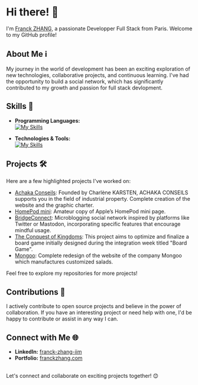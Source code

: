 # Hi there! 👋 

I'm [Franck ZHANG](https://franckzhang.com/), a passionate Developper Full Stack from Paris. Welcome to my GitHub profile!

## About Me ℹ️

My journey in the world of development has been an exciting exploration of new technologies, collaborative projects, and continuous learning. I've had the opportunity to build a social network, which has significantly contributed to my growth and passion for full stack devlopment.

## Skills 🚀

- **Programming Languages:** <br>
[![My Skills](https://skillicons.dev/icons?i=html,css,sass,python,js,php,sql)](https://skillicons.dev)

- **Technologies & Tools:** <br>
[![My Skills](https://skillicons.dev/icons?i=vscode,git,wordpress,ps,figma,xd,symfony,stackoverflow,mysql,bootstrap)](https://skillicons.dev)

## Projects 🛠️

Here are a few highlighted projects I've worked on:
- <a href="https://10.achakaconseils.com/?lang=en" target="_blank">Achaka Conseils</a>: Founded by Charlène KARSTEN, ACHAKA CONSEILS supports you in the field of industrial property. Complete creation of the website and the graphic charter.
- <a href="https://maissack.github.io/homepod_mini/" target="_blank">HomePod mini</a>: Amateur copy of Apple’s HomePod mini page.
- <a href="https://github.com/Maissack/bridgeconnect" target="_blank">BridgeConnect</a>: Microblogging social network inspired by platforms like Twitter or Mastodon, incorporating specific features that encourage mindful usage.
- <a href="https://maissack.github.io/conquete_royaume/" target="_blank">The Conquest of Kingdoms</a>: This project aims to optimize and finalize a board game initially designed during the integration week titled "Board Game".
- <a href="https://maissack.github.io/mongoo" target="_blank">Mongoo</a>: Complete redesign of the website of the company Mongoo which manufactures customized salads.

Feel free to explore my repositories for more projects!

## Contributions 🌟

I actively contribute to open source projects and believe in the power of collaboration. If you have an interesting project or need help with one, I'd be happy to contribute or assist in any way I can.

## Connect with Me 🌐

- **LinkedIn:** [franck-zhang-iim](https://www.linkedin.com/in/franck-zhang-iim/)
- **Portfolio:** [franckzhang.com](https://franckzhang.com/)

<br>
Let's connect and collaborate on exciting projects together! 😊
